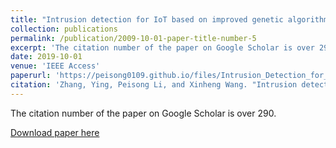 ```yaml
---
title: "Intrusion detection for IoT based on improved genetic algorithm and deep belief network"
collection: publications
permalink: /publication/2009-10-01-paper-title-number-5
excerpt: 'The citation number of the paper on Google Scholar is over 290.'
date: 2019-10-01
venue: 'IEEE Access'
paperurl: 'https://peisong0109.github.io/files/Intrusion_Detection_for_IoT_Based_on_Improved_Genetic_Algorithm_and_Deep_Belief_Network.pdf'
citation: 'Zhang, Ying, Peisong Li, and Xinheng Wang. "Intrusion detection for IoT based on improved genetic algorithm and deep belief network." IEEE Access 7 (2019): 31711-31722.'
---
```

The citation number of the paper on Google Scholar is over 290.

[Download paper here](https://peisong0109.github.io/files/Intrusion_Detection_for_IoT_Based_on_Improved_Genetic_Algorithm_and_Deep_Belief_Network.pdf)
